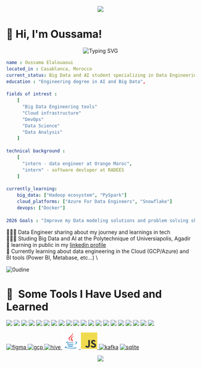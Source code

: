 <p align="center">
  <img src="https://capsule-render.vercel.app/api?type=waving&color=gradient&text=Salam!&height=100&section=header"/>
</p>

# 👋 Hi, I'm Oussama!
<div align="center">
  
![Typing SVG](https://readme-typing-svg.herokuapp.com?font=Fira+Code&pause=1000&color=2196F3&center=true&vCenter=true&width=435&lines=Cloud+Data+Engineer;Big+Data+And+AI+Student)
  
</div>

```yaml
name : Oussama Elalouaoui
located_in : Casablanca, Morocco
current_status: Big Data and AI student specializing in Data Engineering
education : "Engineering degree in AI and Big Data",

fields of intrest :
    [
      "Big Data Engineering tools"
      "Cloud infrastructure"
      "DevOps"
      "Data Science"
      "Data Analysis"
    ]

technical background :
    [
      "intern - data engineer at Orange Maroc",
      "intern" - software devloper at RADEES
    ]

currently_learning:
    big_data: ["Hadoop ecosystem", "PySpark"]
    cloud_platforms: ["Azure For Data Engineers", "Snowflake"]
    devops: ["Docker"]

2026 Goals : "Improve my Data modeling solutions and problem solving skills"
```

👩🏻‍💻 Data Engineer sharing about my journey and learnings in tech\
👩🏻‍🎓 Studing Big Data and AI at the Polytechnique of Universiapolis, Agadir\
🎨 learning in public in my [linkedin profile]((https://www.linkedin.com/in/oussama-elalouaoui/))\
💭 Currently learning about data engineering in the Cloud (GCP/Azure) and BI tools (Power BI, Metabase, etc...) \

<p><img align="center" src="https://github-readme-stats.vercel.app/api/top-langs?username=0udine&show_icons=true&locale=en&layout=compact" alt="0udine" /></p>

<h1> 🚀 &nbsp;Some Tools I Have Used and Learned</h2>

         
<p align="left">
<img src="https://cdn.jsdelivr.net/gh/devicons/devicon@latest/icons/amazonwebservices/amazonwebservices-original-wordmark.svg" width="45"/>
<img src="https://cdn.jsdelivr.net/gh/devicons/devicon@latest/icons/apacheairflow/apacheairflow-original.svg" width="45"/>
<img src="https://cdn.jsdelivr.net/gh/devicons/devicon@latest/icons/apachekafka/apachekafka-original.svg" width="45"/>
<img src="https://cdn.jsdelivr.net/gh/devicons/devicon@latest/icons/azure/azure-original.svg" width="45"/>
<img src="https://cdn.jsdelivr.net/gh/devicons/devicon@latest/icons/azuresqldatabase/azuresqldatabase-original.svg" width="45"/>
<img src="https://cdn.jsdelivr.net/gh/devicons/devicon@latest/icons/docker/docker-original.svg" width="45"/>
<img src="https://cdn.jsdelivr.net/gh/devicons/devicon@latest/icons/git/git-original.svg" width="45"/>
<img src="https://cdn.jsdelivr.net/gh/devicons/devicon@latest/icons/hadoop/hadoop-original.svg" width="45"/>
<img src="https://cdn.jsdelivr.net/gh/devicons/devicon@latest/icons/jupyter/jupyter-original.svg" width="45"/>
<img src="https://cdn.jsdelivr.net/gh/devicons/devicon@latest/icons/kaggle/kaggle-original-wordmark.svg" width="45"/>
<img src="https://cdn.jsdelivr.net/gh/devicons/devicon@latest/icons/linux/linux-original.svg" width="45"/>
<img src="https://cdn.jsdelivr.net/gh/devicons/devicon@latest/icons/microsoftsqlserver/microsoftsqlserver-original.svg" width="45"/>
<img src="https://cdn.jsdelivr.net/gh/devicons/devicon@latest/icons/mysql/mysql-original.svg" width="45"/>
<img src="https://cdn.jsdelivr.net/gh/devicons/devicon@latest/icons/pandas/pandas-original.svg" width="45"/>
<img src="https://cdn.jsdelivr.net/gh/devicons/devicon@latest/icons/postgresql/postgresql-original.svg" width="45"/>
<img src="https://cdn.jsdelivr.net/gh/devicons/devicon@latest/icons/postman/postman-original.svg" width="45"/>
<img src="https://cdn.jsdelivr.net/gh/devicons/devicon@latest/icons/python/python-original.svg" width="45"/>
<img src="https://cdn.jsdelivr.net/gh/devicons/devicon@latest/icons/selenium/selenium-original.svg" width="45"/>
<img src="https://cdn.jsdelivr.net/gh/devicons/devicon@latest/icons/sqlite/sqlite-original.svg" width="50"/>
<img src="https://cdn.jsdelivr.net/gh/devicons/devicon@latest/icons/streamlit/streamlit-original.svg" width="45"/>

<a href="https://www.figma.com/" target="_blank" rel="noreferrer"> <img src="https://www.vectorlogo.zone/logos/figma/figma-icon.svg" alt="figma" width="45" height="45"/> </a> <a href="https://cloud.google.com" target="_blank" rel="noreferrer"> <img src="https://www.vectorlogo.zone/logos/google_cloud/google_cloud-icon.svg" alt="gcp" width="45" height="45"/> </a> <a href="https://hive.apache.org/" target="_blank" rel="noreferrer"> <img src="https://www.vectorlogo.zone/logos/apache_hive/apache_hive-icon.svg" alt="hive" width="45" height="45"/> </a> <a href="https://www.java.com" target="_blank" rel="noreferrer"> <img src="https://raw.githubusercontent.com/devicons/devicon/master/icons/java/java-original.svg" alt="java" width="45" height="45"/> </a> <a href="https://developer.mozilla.org/en-US/docs/Web/JavaScript" target="_blank" rel="noreferrer"> <img src="https://raw.githubusercontent.com/devicons/devicon/master/icons/javascript/javascript-original.svg" alt="javascript" width="45" height="45"/> </a> <a href="https://kafka.apache.org/" target="_blank" rel="noreferrer"> <img src="https://www.vectorlogo.zone/logos/apache_kafka/apache_kafka-icon.svg" alt="kafka" width="45" height="45"/></a> 
</a> <a href="https://www.sqlite.org/" target="_blank" rel="noreferrer">  <img src="https://www.vectorlogo.zone/logos/sqlite/sqlite-icon.svg" alt="sqlite" width="45" height="45"/></a>  
</p>


<p align="center">
  <img src="https://capsule-render.vercel.app/api?type=waving&color=gradient&height=100&section=footer"/>
</p>

